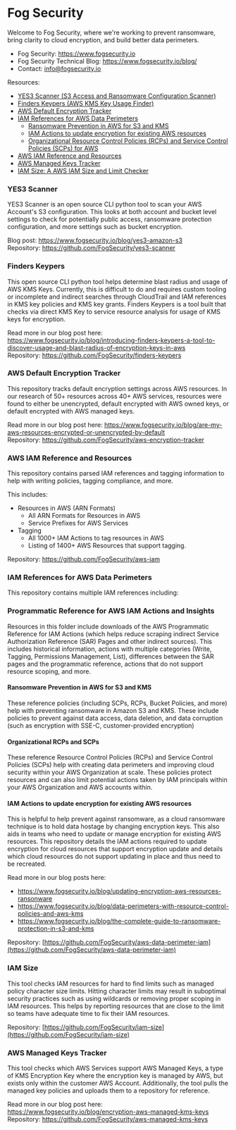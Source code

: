 # Fog Security

Welcome to Fog Security, where we're working to prevent ransomware, bring clarity to cloud encryption, and build better data perimeters.

- Fog Security: https://www.fogsecurity.io
- Fog Security Technical Blog: https://www.fogsecurity.io/blog/
- Contact: info@fogsecurity.io

Resources:

- [YES3 Scanner (S3 Access and Ransomware Configuration Scanner)](#yes3-scanner)
- [Finders Keypers (AWS KMS Key Usage Finder)](#finders-keypers)
- [AWS Default Encryption Tracker](#aws-default-encryption-tracker)
- [IAM References for AWS Data Perimeters](#iam-references-for-aws-data-perimeters)
  - [Ransomware Prevention in AWS for S3 and KMS](#ransomware-prevention-in-aws-for-s3-and-kms)
  - [IAM Actions to update encryption for existing AWS resources](#iam-actions-to-update-encryption-for-existing-aws-resources)
  - [Organizational Resource Control Policies (RCPs) and Service Control Policies (SCPs) for AWS](#organizational-RCPs-and-SCPs)
- [AWS IAM Reference and Resources](#aws-iam-reference-and-resources)
- [AWS Managed Keys Tracker](#AWS-Managed-Keys-Tracker)
- [IAM Size: A AWS IAM Size and Limit Checker](#iam-size)



### YES3 Scanner

YES3 Scanner is an open source CLI python tool to scan your AWS Account's S3 configuration.  This looks at both account and bucket level settings to check for potentially public access, ransomware protection configuration, and more settings such as bucket encryption.  

Blog post: https://www.fogsecurity.io/blog/yes3-amazon-s3 \
Repository: https://github.com/FogSecurity/yes3-scanner


### Finders Keypers

This open source CLI python tool helps determine blast radius and usage of AWS KMS Keys.  Currently, this is difficult to do and requires custom tooling or incomplete and indirect searches through CloudTrail and IAM references in KMS key policies and KMS key grants.  Finders Keypers is a tool built that checks via direct KMS Key to service resource analysis for usage of KMS keys for encryption.

Read more in our blog post here: https://www.fogsecurity.io/blog/introducing-finders-keypers-a-tool-to-discover-usage-and-blast-radius-of-encryption-keys-in-aws \
Repository: https://github.com/FogSecurity/finders-keypers


### AWS Default Encryption Tracker

This repository tracks default encryption settings across AWS resources.  In our research of 50+ resources across 40+ AWS services, resources were found to either be unencrypted, default encrypted with AWS owned keys, or default encrypted with AWS managed keys.  

Read more in our blog post here: https://www.fogsecurity.io/blog/are-my-aws-resources-encrypted-or-unencrypted-by-default \
Repository: https://github.com/FogSecurity/aws-encryption-tracker

### AWS IAM Reference and Resources

This repository contains parsed IAM references and tagging information to help with writing policies, tagging compliance, and more.

This includes:

* Resources in AWS (ARN Formats)
  - All ARN Formats for Resources in AWS
  - Service Prefixes for AWS Services
* Tagging
  - All 1000+ IAM Actions to tag resources in AWS
  - Listing of 1400+ AWS Resources that support tagging.

Repository: https://github.com/FogSecurity/aws-iam

### IAM References for AWS Data Perimeters

This repository contains multiple IAM references including:

### Programmatic Reference for AWS IAM Actions and Insights
Resources in this folder include downloads of the AWS Programmatic Reference for IAM Actions (which helps reduce scraping indirect Service Authorization Reference (SAR) Pages and other indirect sources).  This includes historical information, actions with multiple categories (Write, Tagging, Permissions Management, List), differences between the SAR pages and the programmatic reference, actions that do not support resource scoping, and more.

#### Ransomware Prevention in AWS for S3 and KMS
These reference policies (including SCPs, RCPs, Bucket Policies, and more) help with preventing ransomware in Amazon S3 and KMS.  These include policies to prevent against data access, data deletion, and data corruption (such as encryption with SSE-C, customer-provided encryption)

#### Organizational RCPs and SCPs
These reference Resource Control Policies (RCPs) and Service Control Policies (SCPs) help with creating data perimeters and improving cloud security within your AWS Organization at scale.  These policies protect resources and can also limit potential actions taken by IAM principals within your AWS Organization and AWS accounts within.
  
#### IAM Actions to update encryption for existing AWS resources
This is helpful to help prevent against ransomware, as a cloud ransomware technique is to hold data hostage by changing encryption keys.  This also aids in teams who need to update or manage encryption for existing AWS resources.  This repository details the IAM actions required to update encryption for cloud resources that support encryption update and details which cloud resources do not support updating in place and thus need to be recreated.

Read more in our blog posts here: 
* https://www.fogsecurity.io/blog/updating-encryption-aws-resources-ransonware 
* https://www.fogsecurity.io/blog/data-perimeters-with-resource-control-policies-and-aws-kms
* https://www.fogsecurity.io/blog/the-complete-guide-to-ransomware-protection-in-s3-and-kms

Repository: [https://github.com/FogSecurity/aws-data-perimeter-iam](https://github.com/FogSecurity/aws-data-perimeter-iam)


### IAM Size

This tool checks IAM resources for hard to find limits such as managed policy character size limits.  Hitting character limits may result in suboptimal security practices such as using wildcards or removing proper scoping in IAM resources.  This helps by reporting resources that are close to the limit so teams have adequate time to fix their IAM resources.

Repository: [https://github.com/FogSecurity/iam-size](https://github.com/FogSecurity/iam-size)

### AWS Managed Keys Tracker

This tool checks which AWS Services support AWS Managed Keys, a type of KMS Encryption Key where the encryption key is managed by AWS, but exists only within the customer AWS Account.  Additionally, the tool pulls the managed key policies and uploads them to a repository for reference.

Read more in our blog post here: https://www.fogsecurity.io/blog/encryption-aws-managed-kms-keys \
Repository: https://github.com/FogSecurity/aws-managed-kms-keys

